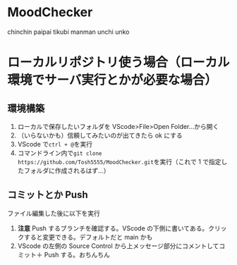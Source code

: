 # MoodChecker

chinchin
paipai
tikubi
manman
unchi
unko

# ローカルリポジトリ使う場合（ローカル環境でサーバ実行とかが必要な場合）

## 環境構築

1. ローカルで保存したいフォルダを VScode>File>Open Folder...から開く
1. （いらないかも）信頼してみたいのが出てきたら ok にする
1. VScode で`ctrl + @`を実行
1. コマンドライン内で`git clone https://github.com/Tosh5555/MoodChecker.git`を実行（これで 1 で指定したフォルダに作成されるはず...）

## コミットとか Push

ファイル編集した後に以下を実行

1. **注意** Push するブランチを確認する。VScode の下側に書いてある。クリックすると変更できる。デフォルトだと main かも
2. VScode の左側の Source Control から上メッセージ部分にコメントしてコミット＋ Push する。おちんちん
